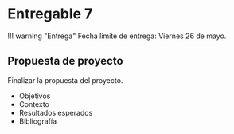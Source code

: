 # Entregable 7

!!! warning "Entrega"
   Fecha límite de entrega: Viernes 26 de mayo.

## Propuesta de proyecto

Finalizar la propuesta del proyecto.

- Objetivos
- Contexto
- Resultados esperados
- Bibliografía
